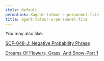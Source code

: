 ```yaml
---
style: default
permalink: Xagent-talmor-s-personnel-file
title: agent-talmor-s-personnel-file
---
```

You may also like:

[SCP-048-J: Negative Probability Phrase](http://scp-wiki.net/scp-048-j)

[Dreams Of Flowers, Grass, And Snow-Part 1](http://scp-wiki.net/dreams-of-flowers-grass-and-snow-1)
